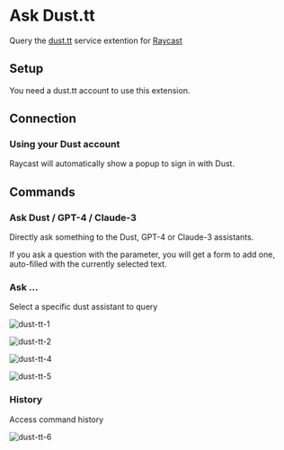 # Ask Dust.tt

Query the [dust.tt](https://dust.tt/) service extention for [Raycast](https://www.raycast.com/)

## Setup

You need a dust.tt account to use this extension.

## Connection

### Using your Dust account

Raycast will automatically show a popup to sign in with Dust.

## Commands

### Ask Dust / GPT-4 / Claude-3

Directly ask something to the Dust, GPT-4 or Claude-3 assistants.

If you ask a question with the parameter, you will get a form to add one, auto-filled with the currently selected text.

### Ask ...

Select a specific dust assistant to query

![dust-tt-1](https://github.com/alan-eu/rayast-dust/assets/467126/2c7b0b36-850b-4dde-a875-be81be78a2a2)

![dust-tt-2](https://github.com/alan-eu/rayast-dust/assets/467126/fe0638df-7401-4c5f-bdec-b98b180a1f7e)

![dust-tt-4](https://github.com/alan-eu/rayast-dust/assets/467126/d72ebb7c-64f8-438c-8608-d584a916ef97)

![dust-tt-5](https://github.com/alan-eu/rayast-dust/assets/467126/fc56f204-bce7-4a39-af34-6dbdee88ae60)

### History

Access command history

![dust-tt-6](https://github.com/alan-eu/rayast-dust/assets/467126/731d181d-7c97-4aed-a81c-8e9163a1038e)
